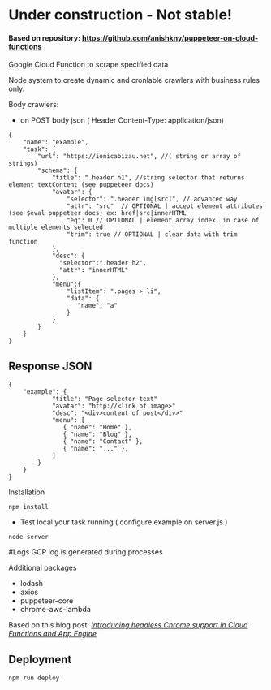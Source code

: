 # Under construction - Not stable!

#### Based on repository: https://github.com/anishkny/puppeteer-on-cloud-functions

Google Cloud Function to scrape specified data

Node system to create dynamic and cronlable crawlers with business rules only.

Body crawlers:
- on POST body json ( Header Content-Type: application/json)
```
{ 
    "name": "example",
    "task": {
        "url": "https://ionicabizau.net", //( string or array of strings)
        "schema": {
            "title": ".header h1", //string selector that returns element textContent (see puppeteer docs)
            "avatar": {
                "selector": ".header img[src]", // advanced way
                "attr": "src"  // OPTIONAL | accept element attributes (see $eval puppeteer docs) ex: href|src|innerHTML
                "eq": 0 // OPTIONAL | element array index, in case of multiple elements selected
                "trim": true // OPTIONAL | clear data with trim function
            },
            "desc": { 
              "selector":".header h2",
              "attr": "innerHTML"
            },
            "menu":{
                "listItem": ".pages > li",
                "data": {
                   "name": "a"
                }
            }
        }
    }
}
```

## Response JSON
```
{ 
    "example": {
            "title": "Page selector text" 
            "avatar": "http://<link of image>"
            "desc": "<div>content of post</div>"
            "menu": [
               { "name": "Home" },
               { "name": "Blog" },
               { "name": "Contact" },
               { "name": "..." },
            ]
        }
    }
}
```

Installation
```
npm install
```
- Test local your task running  ( configure example on server.js )
```
node server
```

#Logs 
GCP log is generated during processes

Additional packages
- lodash
- axios
- puppeteer-core
- chrome-aws-lambda

Based on this blog post: *[Introducing headless Chrome support in Cloud Functions and App Engine](https://cloud.google.com/blog/products/gcp/introducing-headless-chrome-support-in-cloud-functions-and-app-engine)*

## Deployment
```
npm run deploy
```